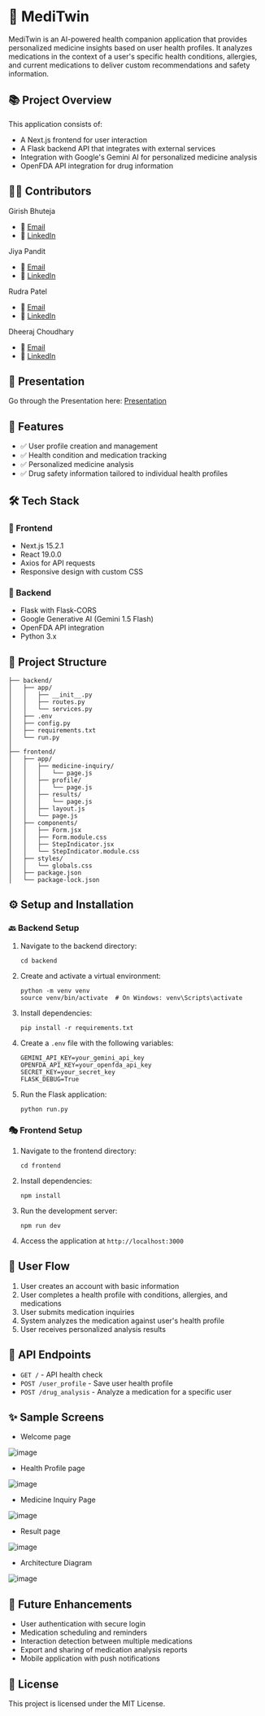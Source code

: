 # 🏥 MediTwin

MediTwin is an AI-powered health companion application that provides personalized medicine insights based on user health profiles. It analyzes medications in the context of a user's specific health conditions, allergies, and current medications to deliver custom recommendations and safety information.

## 📚 Project Overview

This application consists of:
- A Next.js frontend for user interaction
- A Flask backend API that integrates with external services
- Integration with Google's Gemini AI for personalized medicine analysis
- OpenFDA API integration for drug information

## 👨‍💻 Contributors

Girish Bhuteja
- 📧 [Email](mailto:girishbhuteja07@gmail.com@gmail.com)  
- 🔗 [LinkedIn](https://www.linkedin.com/in/girishbhuteja0744/)

Jiya Pandit
- 📧 [Email](mailto:Jiyapandit01@gmail.com)
- 🔗 [LinkedIn](https://www.linkedin.com/in/jiya-pandit01)

Rudra Patel
- 📧 [Email](mailto:patel.rudra@gmail.com)
- 🔗 [LinkedIn](https://www.linkedin.com/in/rudrahere21/)

Dheeraj Choudhary
- 📧 [Email](mailto:dheeraj3choudhary@gmail.com)
- 🔗 [LinkedIn](https://www.linkedin.com/in/dheeraj-choudhary/)

## 🎥 Presentation 
Go through the Presentation here: [Presentation](https://prezi.com/view/Yz6cawqzLxhU9cKdCx3j/)

## 🚀 Features

- ✅ User profile creation and management
- ✅ Health condition and medication tracking
- ✅ Personalized medicine analysis
- ✅ Drug safety information tailored to individual health profiles

## 🛠️ Tech Stack

### 🎨 Frontend
- Next.js 15.2.1
- React 19.0.0
- Axios for API requests
- Responsive design with custom CSS

### 🔧 Backend
- Flask with Flask-CORS
- Google Generative AI (Gemini 1.5 Flash)
- OpenFDA API integration
- Python 3.x

## 📂 Project Structure

```
├── backend/
│   ├── app/
│   │   ├── __init__.py
│   │   ├── routes.py
│   │   └── services.py
│   ├── .env
│   ├── config.py
│   ├── requirements.txt
│   └── run.py
│
├── frontend/
│   ├── app/
│   │   ├── medicine-inquiry/
│   │   │   └── page.js
│   │   ├── profile/
│   │   │   └── page.js
│   │   ├── results/
│   │   │   └── page.js
│   │   ├── layout.js
│   │   └── page.js
│   ├── components/
│   │   ├── Form.jsx
│   │   ├── Form.module.css
│   │   ├── StepIndicator.jsx
│   │   └── StepIndicator.module.css
│   ├── styles/
│   │   └── globals.css
│   ├── package.json
│   └── package-lock.json
```

## ⚙️ Setup and Installation

### 🔙 Backend Setup

1. Navigate to the backend directory:
   ```
   cd backend
   ```

2. Create and activate a virtual environment:
   ```
   python -m venv venv
   source venv/bin/activate  # On Windows: venv\Scripts\activate
   ```

3. Install dependencies:
   ```
   pip install -r requirements.txt
   ```

4. Create a `.env` file with the following variables:
   ```
   GEMINI_API_KEY=your_gemini_api_key
   OPENFDA_API_KEY=your_openfda_api_key
   SECRET_KEY=your_secret_key
   FLASK_DEBUG=True
   ```

5. Run the Flask application:
   ```
   python run.py
   ```

### 🎭 Frontend Setup

1. Navigate to the frontend directory:
   ```
   cd frontend
   ```

2. Install dependencies:
   ```
   npm install
   ```

3. Run the development server:
   ```
   npm run dev
   ```

4. Access the application at `http://localhost:3000`

## 🔄 User Flow

1. User creates an account with basic information
2. User completes a health profile with conditions, allergies, and medications
3. User submits medication inquiries
4. System analyzes the medication against user's health profile
5. User receives personalized analysis results

## 📡 API Endpoints

- `GET /` - API health check
- `POST /user_profile` - Save user health profile
- `POST /drug_analysis` - Analyze a medication for a specific user

## ✨ Sample Screens

- Welcome page

![image](https://github.com/user-attachments/assets/93c6480a-f71c-46cc-9b13-f1a5484d4588)


- Health Profile page

![image](https://github.com/user-attachments/assets/f114b79f-fa2c-4921-8db2-dfd04354e57c)


- Medicine Inquiry Page

![image](https://github.com/user-attachments/assets/d4aac1ca-78a5-4ece-8346-6d0563ea1a60)

- Result page

![image](https://github.com/user-attachments/assets/99b5e00a-9444-4941-a0b7-3c8192deb678)

- Architecture Diagram

![image](https://github.com/user-attachments/assets/3f891321-4e17-4ae7-8723-8b89dd644b9f)


## 🔮 Future Enhancements

- User authentication with secure login
- Medication scheduling and reminders
- Interaction detection between multiple medications
- Export and sharing of medication analysis reports
- Mobile application with push notifications

## 📜 License

This project is licensed under the MIT License.
